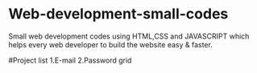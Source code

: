 # Web-development-small-codes
Small web development codes using HTML,CSS and JAVASCRIPT which helps every web developer to build the website easy & faster.

#Project list
1.E-mail 
2.Password grid
